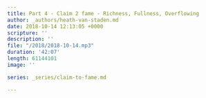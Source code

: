 ```yaml
---
title: Part 4 - Claim 2 fame - Richness, Fullness, Overflowing
author: _authors/heath-van-staden.md
date: 2018-10-14 12:13:05 +0000
scripture: ''
description: ''
file: "/2018/2018-10-14.mp3"
duration: '42:07'
length: 61144101
image: ''

series: _series/claim-to-fame.md

---
```

